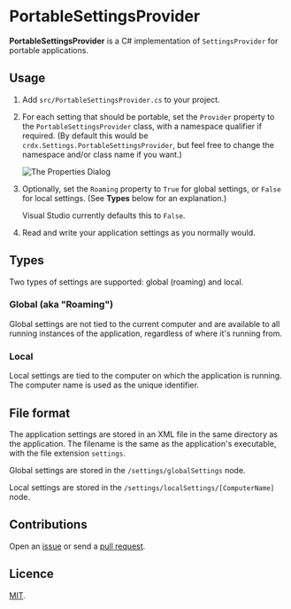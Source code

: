 # PortableSettingsProvider

**PortableSettingsProvider** is a C# implementation of `SettingsProvider` for portable applications.

## Usage

1. Add `src/PortableSettingsProvider.cs` to your project.

2. For each setting that should be portable, set the `Provider` property to the `PortableSettingsProvider` class, with a namespace qualifier if required. (By default this would be `crdx.Settings.PortableSettingsProvider`, but feel free to change the namespace and/or class name if you want.)

   ![The Properties Dialog](https://raw.github.com/crdx/PortableSettingsProvider/master/static/setting-properties.png)

3. Optionally, set the `Roaming` property to `True` for global settings, or `False` for local settings. (See **Types** below for an explanation.)

   Visual Studio currently defaults this to `False`.

4. Read and write your application settings as you normally would.

## Types

Two types of settings are supported: global (roaming) and local.

### Global (aka "Roaming")

Global settings are not tied to the current computer and are available to all running instances of the application, regardless of where it's running from.

### Local

Local settings are tied to the computer on which the application is running. The computer name is used as the unique identifier.

## File format

The application settings are stored in an XML file in the same directory as the application. The filename is the same as the application's executable, with the file extension `settings`.

Global settings are stored in the `/settings/globalSettings` node.

Local settings are stored in the `/settings/localSettings/[ComputerName]` node.

## Contributions

Open an [issue](https://github.com/crdx/PortableSettingsProvider/issues) or send a [pull request](https://github.com/crdx/PortableSettingsProvider/pulls).

## Licence

[MIT](LICENCE.md).
